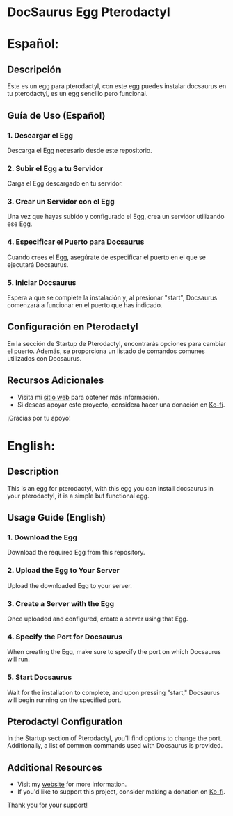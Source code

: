 # DocSaurus Egg Pterodactyl

# Español:

## Descripción

Este es un egg para pterodactyl, con este egg puedes instalar docsaurus en tu pterodactyl, es un egg sencillo pero funcional.

## Guía de Uso (Español)

### 1. Descargar el Egg

Descarga el Egg necesario desde este repositorio.

### 2. Subir el Egg a tu Servidor

Carga el Egg descargado en tu servidor.

### 3. Crear un Servidor con el Egg

Una vez que hayas subido y configurado el Egg, crea un servidor utilizando ese Egg.

### 4. Especificar el Puerto para Docsaurus

Cuando crees el Egg, asegúrate de especificar el puerto en el que se ejecutará Docsaurus.

### 5. Iniciar Docsaurus

Espera a que se complete la instalación y, al presionar "start", Docsaurus comenzará a funcionar en el puerto que has indicado.

## Configuración en Pterodactyl

En la sección de Startup de Pterodactyl, encontrarás opciones para cambiar el puerto. Además, se proporciona un listado de comandos comunes utilizados con Docsaurus.

## Recursos Adicionales

- Visita mi [sitio web](vicemi.dev) para obtener más información.
- Si deseas apoyar este proyecto, considera hacer una donación en [Ko-fi](https://ko-fi.com/boxmineworld).

¡Gracias por tu apoyo!

# English:

## Description

This is an egg for pterodactyl, with this egg you can install docsaurus in your pterodactyl, it is a simple but functional egg.

## Usage Guide (English)

### 1. Download the Egg

Download the required Egg from this repository.

### 2. Upload the Egg to Your Server

Upload the downloaded Egg to your server.

### 3. Create a Server with the Egg

Once uploaded and configured, create a server using that Egg.

### 4. Specify the Port for Docsaurus

When creating the Egg, make sure to specify the port on which Docsaurus will run.

### 5. Start Docsaurus

Wait for the installation to complete, and upon pressing "start," Docsaurus will begin running on the specified port.

## Pterodactyl Configuration

In the Startup section of Pterodactyl, you'll find options to change the port. Additionally, a list of common commands used with Docsaurus is provided.

## Additional Resources

- Visit my [website](vicemi.dev) for more information.
- If you'd like to support this project, consider making a donation on [Ko-fi](https://ko-fi.com/boxmineworld).

Thank you for your support!

